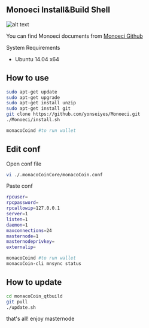 ## Monoeci Install&Build Shell

![alt text](https://pbs.twimg.com/media/DPVKRTkW0AA69q5.jpg)

You can find Monoeci documents from [Monoeci Github](https://github.com/monacocoin-net/monacoCoin-Core)

System Requirements

 * Ubuntu 14.04 x64


## How to use

```sh
sudo apt-get update
sudo apt-get upgrade
sudo apt-get install unzip
sudo apt-get install git
git clone https://github.com/yonseiyes/Monoeci.git
./Monoeci/install.sh

monacoCoind #to run wallet
```

## Edit conf

Open conf file 
```sh
vi ./.monacoCoinCore/monacoCoin.conf
```

Paste conf
```sh
rpcuser=
rpcpassword=
rpcallowip=127.0.0.1
server=1
listen=1
daemon=1
maxconnections=24
masternode=1
masternodeprivkey=
externalip=
```

```sh
monacoCoind #to run wallet
monacoCoin-cli mnsync status
```

## How to update 
```sh
cd monacoCoin_qtbuild
git pull
./update.sh
```

that's all! enjoy masternode 
